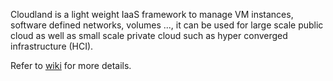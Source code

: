 Cloudland is a light weight IaaS framework to manage VM instances, software defined networks, volumes ..., it can be used for large scale public cloud as well as small scale private cloud such as hyper converged infrastructure (HCI).   

Refer to [wiki](https://github.com/IBM/cloudland/wiki) for more details.
